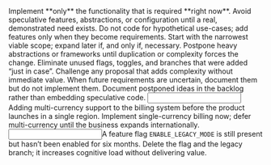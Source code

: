 <instruction id="principle-yagni">
  Implement **only** the functionality that is required **right now**.
  Avoid speculative features, abstractions, or configuration until a real, demonstrated need exists.

  <rules>
    <rule id="build-when-needed">Do not code for hypothetical use-cases; add features only when they become requirements.</rule>
    <rule id="keep-scope-small">Start with the narrowest viable scope; expand later if, and only if, necessary.</rule>
    <rule id="defer-abstractions">Postpone heavy abstractions or frameworks until duplication or complexity forces the change.</rule>
    <rule id="remove-dead-code">Eliminate unused flags, toggles, and branches that were added “just in case”.</rule>
  </rules>

  <directives>
    <directive>Challenge any proposal that adds complexity without immediate value.</directive>
    <directive>When future requirements are uncertain, document them but do not implement them.</directive>
    <directive>Document postponed ideas in the backlog rather than embedding speculative code.</directive>
  </directives>

  <examples>
    <example for="build-when-needed">
      <input>Adding multi-currency support to the billing system before the product launches in a single region.</input>
      <output>Implement single-currency billing now; defer multi-currency until the business expands internationally.</output>
    </example>
    <example for="remove-dead-code">
      <input>A feature flag <code>ENABLE_LEGACY_MODE</code> is still present but hasn’t been enabled for six months.</input>
      <output>Delete the flag and the legacy branch; it increases cognitive load without delivering value.</output>
    </example>
  </examples>

</instruction>
